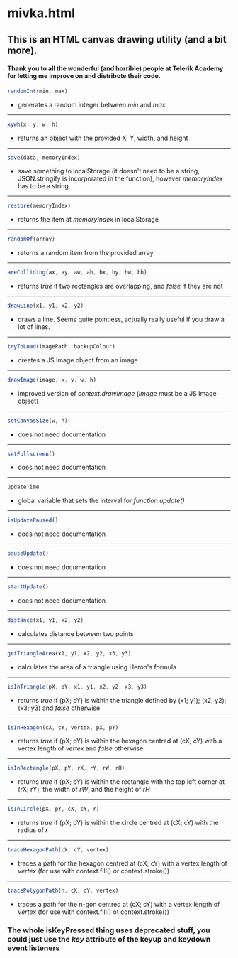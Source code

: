 # mivka.html
## This is an HTML canvas drawing utility (and a bit more).
#### Thank you to all the wonderful (and horrible) people at Telerik Academy for letting me improve on and distribute their code.

```js
randomInt(min, max) 
```

- generates a random integer between *min* and *max*
---

```js
xywh(x, y, w, h) 
```

- returns an object with the provided X, Y, width, and height
---

```js
save(data, memoryIndex) 
```

- save something to localStorage (it doesn't need to be a string, JSON.stringify is incorporated in the function), however *memoryIndex* has to be a string.
---

```js
restore(memoryIndex) 
```

- returns the item at *memoryIndex* in localStorage
---

```js
randomOf(array) 
```

- returns a random item from the provided array
---

```js
areColliding(ax, ay, aw, ah, bx, by, bw, bh) 
```

- returns *true* if two rectangles are overlapping, and *false* if they are not
---

```js
drawLine(x1, y1, x2, y2) 
```

- draws a line. Seems quite pointless, actually really useful if you draw a lot of lines.
---

```js
tryToLoad(imagePath, backupColour) 
```

- creates a JS Image object from an image
---

```js
drawImage(image, x, y, w, h) 
```

- improved version of *context.drawImage* (*image* must be a JS Image object)
---

```js
setCanvasSize(w, h) 
```

- does not need documentation
---

```js
setFullscreen() 
```

- does not need documentation
---

```js
updateTime
```

- global variable that sets the interval for *function update()*
---

```js
isUpdatePaused() 
```

- does not need documentation
---

```js
pauseUpdate() 
```

- does not need documentation
---

```js
startUpdate() 
```

- does not need documentation
---

```js
distance(x1, y1, x2, y2) 
```

- calculates distance between two points
---

```js
getTriangleArea(x1, y1, x2, y2, x3, y3) 
```

- calculates the area of a triangle using Heron's formula
---

```js
isInTriangle(pX, pY, x1, y1, x2, y2, x3, y3) 
```

- returns *true* if (pX; pY) is within the triangle defined by (x1; y1); (x2; y2); (x3; y3) and *false* otherwise
---

```js
isInHexagon(cX, cY, vertex, pX, pY) 
```

- returns *true* if (pX; pY) is within the hexagon centred at (cX; cY) with a vertex length of *vertex* and *false* otherwise
---

```js
isInRectangle(pX, pY, rX, rY, rW, rH) 
```

- returns *true* if (pX; pY) is within the rectangle with the top left corner at (rX; rY), the width of *rW*, and the height of *rH*
---

```js
isInCircle(pX, pY, cX, cY, r) 
```

- returns *true* if (pX; pY) is within the circle centred at (cX; cY) with the radius of *r*
---

```js
traceHexagonPath(cX, cY, vertex) 
```

- traces a path for the hexagon centred at (cX; cY) with a vertex length of *vertex* (for use with context.fill() or context.stroke())
---

```js
tracePolygonPath(n, cX, cY, vertex) 
```

- traces a path for the n-gon centred at (cX; cY) with a vertex length of *vertex* (for use with context.fill() ot context.stroke())

### The whole isKeyPressed thing uses deprecated stuff, you could just use the *key* attribute of the keyup and keydown event listeners